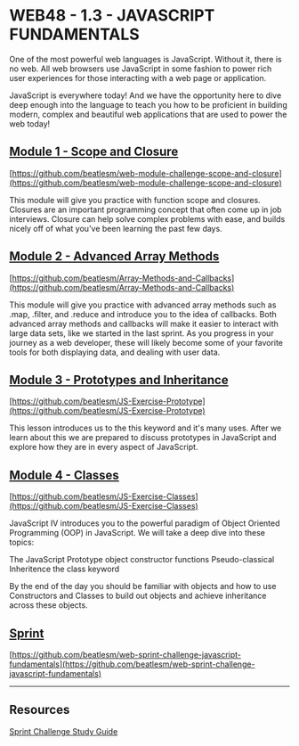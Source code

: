 # WEB48 - 1.3 - JAVASCRIPT FUNDAMENTALS

One of the most powerful web languages is JavaScript. Without it, there is no web. All web browsers use JavaScript in some fashion to power rich user experiences for those interacting with a web page or application.

JavaScript is everywhere today! And we have the opportunity here to dive deep enough into the language to teach you how to be proficient in building modern, complex and beautiful web applications that are used to power the web today!

## [Module 1 - Scope and Closure](https://github.com/beatlesm/web/tree/main/1.3/project131)

[https://github.com/beatlesm/web-module-challenge-scope-and-closure](https://github.com/beatlesm/web-module-challenge-scope-and-closure)

This module will give you practice with function scope and closures. Closures are an important programming concept that often come up in job interviews. Closure can help solve complex problems with ease, and builds nicely off of what you've been learning the past few days.

## [Module 2 - Advanced Array Methods](https://github.com/beatlesm/web/tree/main/1.3/project132)

[https://github.com/beatlesm/Array-Methods-and-Callbacks](https://github.com/beatlesm/Array-Methods-and-Callbacks)

This module will give you practice with advanced array methods such as .map, .filter, and .reduce and introduce you to the idea of callbacks. Both advanced array methods and callbacks will make it easier to interact with large data sets, like we started in the last sprint. As you progress in your journey as a web developer, these will likely become some of your favorite tools for both displaying data, and dealing with user data.

## [Module 3 - Prototypes and Inheritance](https://github.com/beatlesm/web/tree/main/1.3/project133)

[https://github.com/beatlesm/JS-Exercise-Prototype](https://github.com/beatlesm/JS-Exercise-Prototype)

This lesson introduces us to the this keyword and it's many uses. After we learn about this we are prepared to discuss prototypes in JavaScript and explore how they are in every aspect of JavaScript.

## [Module 4 - Classes](https://github.com/beatlesm/web/tree/main/1.3/project134)

[https://github.com/beatlesm/JS-Exercise-Classes](https://github.com/beatlesm/JS-Exercise-Classes)

JavaScript IV introduces you to the powerful paradigm of Object Oriented Programming (OOP) in JavaScript. We will take a deep dive into these topics:

The JavaScript Prototype object
constructor functions
Pseudo-classical Inheritence
the class keyword

By the end of the day you should be familiar with objects and how to use Constructors and Classes to build out objects and achieve inheritance across these objects.

## [Sprint](https://github.com/beatlesm/web/tree/main/1.3/sprint13)

[https://github.com/beatlesm/web-sprint-challenge-javascript-fundamentals](https://github.com/beatlesm/web-sprint-challenge-javascript-fundamentals)


-------------------------------------------------------------------

## Resources
 
 [Sprint Challenge Study Guide](https://www.notion.so/lambdaschool/Unit-1-Sprint-3-Study-Guide-033a9a00659a4ef98c12eb97e49a6110)


